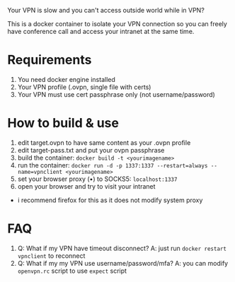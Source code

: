 Your VPN is slow and you can't access outside world while in VPN?

This is a docker container to isolate your VPN connection so you can freely have conference call and access your intranet at the same time.

# Requirements

1. You need docker engine installed
2. Your VPN profile (.ovpn, single file with certs)
3. Your VPN must use cert passphrase only (not username/password)

# How to build & use

1. edit target.ovpn to have same content as your .ovpn profile
2. edit target-pass.txt and put your ovpn passphrase
3. build the container: `docker build -t <yourimagename>`
4. run the container: `docker run -d -p 1337:1337 --restart=always --name=vpnclient <yourimagename>`
5. set your browser proxy (&bull;) to SOCKS5: `localhost:1337`
6. open your browser and try to visit your intranet
* i recommend firefox for this as it does not modify system proxy

# FAQ

1. Q: What if my VPN have timeout disconnect? A: just run `docker restart vpnclient` to reconnect
2. Q: What if my my VPN use username/password/mfa? A: you can modify `openvpn.rc` script to use `expect` script
